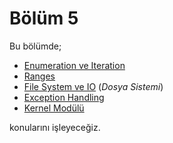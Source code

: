 # Bölüm 5

Bu bölümde;

* [Enumeration ve Iteration](enumeration_ve_iteration.md)
* [Ranges](ranges.md)
* [File System ve IO](file_system_ve_io_dosya_sistemi.md) (_Dosya Sistemi_)
* [Exception Handling](exception_handling.md)
* [Kernel Modülü](kernel_modulu.md)

konularını işleyeceğiz.

